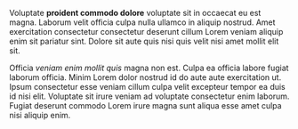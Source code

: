 Voluptate **proident commodo dolore** voluptate sit in occaecat eu est magna. Laborum velit officia culpa nulla ullamco in aliquip nostrud. Amet exercitation consectetur consectetur deserunt cillum Lorem veniam aliquip enim sit pariatur sint. Dolore sit aute quis nisi quis velit nisi amet mollit elit sit.

Officia _veniam enim mollit quis_ magna non est. Culpa ea officia labore fugiat laborum officia. Minim Lorem dolor nostrud id do aute aute exercitation ut. Ipsum consectetur esse veniam cillum culpa velit excepteur tempor ea duis id nisi elit. Voluptate sit irure veniam ad voluptate consectetur enim laborum. Fugiat deserunt commodo Lorem irure magna sunt aliqua esse amet culpa nisi aliquip enim.
